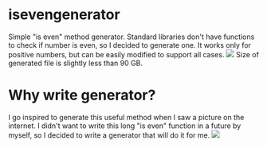 # isevengenerator
Simple "is even" method generator.
Standard libraries don't have functions to check if number is even, so I decided to generate one. It works only for positive numbers, but can be easily modified to support all cases.
<img src="https://cdn.discordapp.com/attachments/667466573640105995/741996748209127515/unknown.png"/>
Size of generated file is slightly less than 90 GB.

# Why write generator?
I go inspired to generate this useful method when I saw a picture on the internet. I didn't want to write this long "is even" function in a future by myself, so I decided to write a generator that will do it for me.
<img src="https://cdn.discordapp.com/attachments/667466573640105995/741948878701461514/117306464_743384246481832_3056513003484475057_n.png"/>
